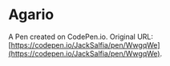 # Agario

A Pen created on CodePen.io. Original URL: [https://codepen.io/JackSalfia/pen/WwgqWe](https://codepen.io/JackSalfia/pen/WwgqWe).

